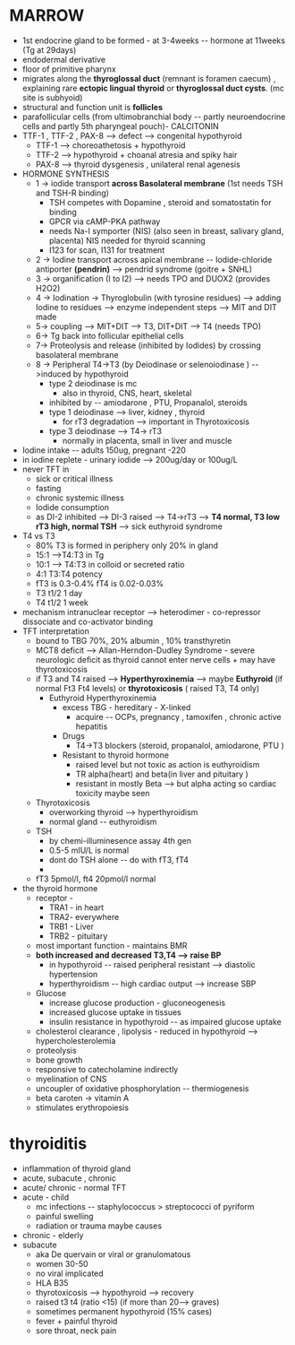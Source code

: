 # MARROW 
- 1st endocrine gland to be formed - at 3-4weeks -- hormone at 11weeks (Tg at 29days)
- endodermal derivative 
- floor of primitive pharynx 
- migrates along the **thyroglossal duct** (remnant is foramen caecum) , explaining rare **ectopic lingual thyroid** or **thyroglossal duct cysts**. (mc site is subhyoid) 
- structural and function unit is **follicles**  
- parafollicular cells (from ultimobranchial body -- partly neuroendocrine cells and partly 5th pharyngeal pouch)- CALCITONIN 
- TTF-1 , TTF-2 , PAX-8 --> defect --> congenital hypothyroid 
	- TTF-1 --> choreoathetosis + hypothyroid 
	- TTF-2 --> hypothyroid + choanal atresia and spiky hair 
	- PAX-8 --> thyroid dysgenesis , unilateral renal agenesis 
- HORMONE SYNTHESIS 
	- 1 -> iodide transport **across Basolateral membrane** (1st needs TSH and TSH-R binding)
		- TSH competes with Dopamine , steroid and somatostatin for binding 
		- GPCR via cAMP-PKA pathway 
		- needs Na-I symporter (NIS) (also seen in breast, salivary gland, placenta) NIS needed for thyroid scanning 
		- I123 for scan, I131 for treatment 
	- 2 -> Iodine transport across apical membrane -- Iodide-chloride antiporter **(pendrin)** --> pendrid syndrome (goitre + SNHL)
	- 3 -> organification (I to I2) --> needs TPO and DUOX2 (provides H2O2) 
	- 4 -> Iodination -> Thyroglobulin (with tyrosine residues) --> adding Iodine to residues --> enzyme independent steps --> MIT and DIT made
	- 5-> coupling --> MIT+DIT --> T3, DIT+DIT --> T4 (needs TPO)
	- 6-> Tg back into follicular epithelial  cells 
	- 7-> Proteolysis and release (inhibited by Iodides) by crossing basolateral membrane 
	- 8 -> Peripheral T4->T3 (by Deiodinase or selenoiodinase ) -->induced by hypothyroid 
		- type 2 deiodinase is mc 
			- also in thyroid, CNS, heart, skeletal 
		- inhibited by -- amiodarone , PTU, Propanalol, steroids 
		- type 1 deiodinase --> liver, kidney , thyroid  
			- for rT3 degradation --> important in Thyrotoxicosis 
		- type 3 deiodinase --> T4-> rT3 
			- normally in placenta, small in liver and muscle 
- Iodine intake -- adults 150ug, pregnant -220 
- in iodine replete - urinary iodide --> 200ug/day or 100ug/L 
- never TFT in 
	- sick or critical illness 
	- fasting 
	- chronic systemic illness 
	- Iodide consumption 
	- as DI-2 inhibited --> DI-3 raised --> T4->rT3 --> **T4 normal, T3 low rT3 high, normal TSH** --> sick euthyroid syndrome 
- T4 vs T3 
	- 80% T3 is formed in periphery only 20% in gland 
	- 15:1 -->T4:T3 in Tg
	- 10:1 --> T4:T3 in colloid or secreted ratio 
	- 4:1 T3:T4 potency 
	- fT3 is 0.3-0.4% fT4 is 0.02-0.03% 
	- T3 t1/2 1 day 
	- T4 t1/2 1 week
- mechanism  intranuclear receptor --> heterodimer - co-repressor dissociate and co-activator binding 
- TFT interpretation 
	- bound to TBG 70%, 20% albumin , 10% transthyretin 
	- MCT8 deficit --> Allan-Herndon-Dudley Syndrome - severe neurologic deficit as thyroid cannot enter nerve cells + may have thyrotoxicosis 
	- if T3 and T4 raised --> **Hyperthyroxinemia** --> maybe **Euthyroid** (if normal Ft3 Ft4 levels) or **thyrotoxicosis** ( raised T3, T4 only)
		- Euthyroid Hyperthyroxinemia 
			- excess TBG - hereditary - X-linked 
				- acquire -- OCPs, pregnancy , tamoxifen , chronic active hepatitis 
			- Drugs 
				- T4->T3 blockers (steroid, propanalol, amiodarone, PTU )
			- Resistant to thyroid hormone 
				- raised level but not toxic as action is euthyroidism 
				- TR alpha(heart) and beta(in liver and pituitary )
				- resistant in mostly Beta --> but alpha acting so cardiac toxicity maybe seen 
	- Thyrotoxicosis 
		- overworking thyroid --> hyperthyroidism 
		- normal gland -- euthyroidism 
	- TSH 
		- by chemi-illuminesence assay 4th gen 
		- 0.5-5 mIU/L is normal 
		- dont do TSH alone -- do with fT3, fT4 
		- 
	- fT3 5pmol/l, ft4 20pmol/l normal 
- the thyroid hormone 
	- receptor - 
		- TRA1 - in heart 
		- TRA2- everywhere 
		- TRB1 - Liver 
		- TRB2 - pituitary 
	- most important function - maintains BMR 
	- **both increased and decreased T3,T4 --> raise BP**
		- in hypothyroid -- raised peripheral resistant --> diastolic hypertension 
		- hyperthyroidism -- high cardiac output --> increase SBP 
	- Glucose 
		- increase glucose production - gluconeogenesis 
		- increased glucose uptake in tissues 
		- insulin resistance in hypothyroid -- as impaired glucose uptake 
	- cholesterol clearance , lipolysis 
			- reduced in hypothyroid --> hypercholesterolemia 
	- proteolysis 
	- bone growth 
	- responsive to catecholamine indirectly 
	- myelination of CNS 
	- uncoupler of oxidative phosphorylation -- thermiogenesis 
	- beta caroten -> vitamin A 
	- stimulates erythropoiesis 

# thyroiditis
- inflammation of thyroid gland 
- acute, subacute , chronic 
- acute/ chronic - normal TFT 
- acute - child 
	- mc infections -- staphylococcus > streptococci  of pyriform  
	- painful swelling 
	- radiation or trauma maybe causes 
- chronic - elderly 
- subacute 
	- aka De quervain or viral or granulomatous 
	- women 30-50 
	- no viral implicated 
	- HLA B35 
	- thyrotoxicosis --> hypothyroid --> recovery 
	- raised t3 t4 (ratio <15) (if more than 20--> graves) 
	- sometimes permanent hypothyroid (15% cases) 
	- fever + painful thyroid 
	- sore throat, neck pain 